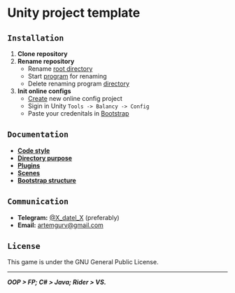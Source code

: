   # Unity project template
  
  ## `Installation`
  
  1. **Clone repository**
  2. **Rename repository**
      - Rename [root directory](/)
      - Start [program](Template.Rename/bin/Release/Template.Rename.exe) for renaming
      - Delete renaming program [directory](Template.Rename)
  3. **Init online configs**
      - [Create](https://balancy.dev/dashboard) new online config project
      - Sigin in Unity `Tools -> Balancy -> Config`
      - Paste your credenitals in [Bootstrap](/Template.Unity/Assets/_Game/Develop/Runtime/Core/Scenes/Bootstrap/BootstrapScope.cs)
  
  ## `Documentation`
  - [**Code style**](Template.Documentation/CodeStyle.md)
  - [**Directory purpose**](Template.Documentation/DirectoryPurpose.md)
  - [**Plugins**](Template.Documentation/Plugins.md)
  - [**Scenes**](Template.Documentation/Scenes.md)
  - [**Bootstrap structure**](Template.Documentation/BootstrapStructure.md)
  
  ## `Communication`
  - **Telegram:** [@X_datel_X](https://t.me/X_datel_X) (preferably)
  - **Email:** artemgurv@gmail.com
  
  ## `License`
  This game is under the GNU General Public License.
  
  ***
  
  _**OOP > FP; C# > Java; Rider > VS.**_
